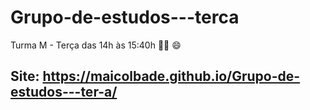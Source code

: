 # Grupo-de-estudos---terca
Turma M - Terça das 14h às 15:40h 🚴:clap:
:smile:
## Site: https://maicolbade.github.io/Grupo-de-estudos---ter-a/
